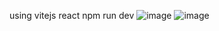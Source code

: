 using vitejs react
npm run dev
![image](https://github.com/Coderman-99/api/assets/80706729/f12281e2-7803-4b98-b5f0-7497df0f7cf2)
![image](https://github.com/Coderman-99/api/assets/80706729/95ed976f-c8ce-4883-9857-508ad7dba5a4)

